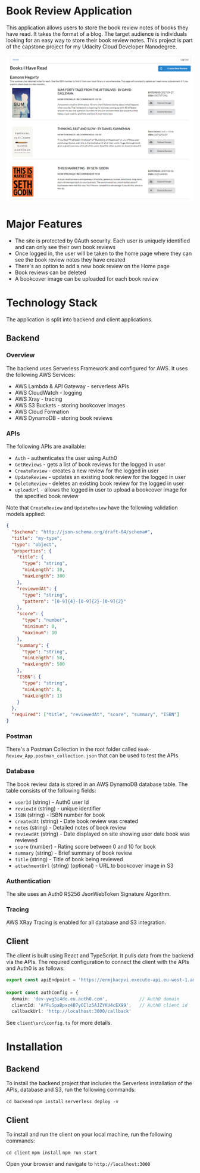 # Book Review Application

This application allows users to store the book review notes of books they have read.
It takes the format of a blog.
The target audience is individuals looking for an easy way to store their book review notes.
This project is part of the capstone project for my Udacity Cloud Developer Nanodegree.

![Alt text](images/HomePage.PNG?raw=true "Home Page")

# Major Features

* The site is protected by 0Auth security. Each user is uniquely identified and can only see their own book reviews
* Once logged in, the user will be taken to the home page where they can see the book review notes they have created
* There's an option to add a new book review on the Home page
* Book reviews can be deleted
* A bookcover image can be uploaded for each book review

# Technology Stack

The application is split into backend and client applications.

## Backend

### Overview

The backend uses Serverless Framework and configured for AWS. It uses the following AWS Services:

* AWS Lambda & API Gateway - serverless APIs
* AWS CloudWatch - logging
* AWS Xray - tracing
* AWS S3 Buckets - storing bookcover images
* AWS Cloud Formation
* AWS DynamoDB - storing book reviews

### APIs

The following APIs are available:

* `Auth` - authenticates the user using Auth0
* `GetReviews` - gets a list of book reviews for the logged in user
* `CreateReview` - creates a new review for the logged in user
* `UpdateReview` - updates an existing book review for the logged in user
* `DeleteReview` - deletes an existing book review for the logged in user
* `uploadUrl` - allows the logged in user to upload a bookcover image for the specified book review

Note that `CreateReview` and `UpdateReview` have the following validation models applied:

```Json
{
  "$schema": "http://json-schema.org/draft-04/schema#",
  "title": "my-type",
  "type": "object",
  "properties": {
    "title": {
      "type": "string",
      "minLength": 10,
      "maxLength": 300
    },
    "reviewedAt": {
      "type": "string",
      "pattern": "[0-9]{4}-[0-9]{2}-[0-9]{2}"
    },
    "score": {
      "type": "number",
      "minimum": 0,
      "maximum": 10
    },
    "summary": {
      "type": "string",
      "minLength": 50,
      "maxLength": 500
    },
    "ISBN": {
      "type": "string",
      "minLength": 8,
      "maxLength": 13
    }
  },
  "required": ["title", "reviewedAt", "score", "summary", "ISBN"]
}
```
### Postman


There's a Postman Collection in the root folder called `Book-Review_App.postman_collection.json` that can be used to test the APIs.


### Database

The book review data is stored in an AWS DynamoDB database table. The table consists of the following fields:

* `userId` (string) - Auth0 user Id
* `reviewId` (string) - unique identifier
* `ISBN` (string) - ISBN number for book
* `createdAt` (string) - Date book review was created
* `notes` (string) - Detailed notes of book review
* `reviewdAt` (string) - Date displayed on site showing user date book was reviewed
* `score` (number) - Rating score between 0 and 10 for book
* `summary` (string) - Brief summary of book review
* `title` (string) - Title of book being reviewed
* `attachmentUrl`  (string) (optional) - URL to bookcover image in S3

### Authentication

The site uses an Auth0 RS256 JsonWebToken Signature Algorithm.

### Tracing

AWS XRay Tracing is enabled for all database and S3 integration.

## Client

The client is built using React and TypeScript. It pulls data from the backend via the APIs.
The required configuration to connect the client with the APIs and Auth0 is as follows:

```ts
export const apiEndpoint = 'https://ermjkacpvi.execute-api.eu-west-1.amazonaws.com/dev'

export const authConfig = {
  domain: 'dev-ywg5i4do.eu.auth0.com',            // Auth0 domain
  clientId: 'AfFuSpaBpxz4B7yOIlz5AJZYKU4cEX99',   // Auth0 client id
  callbackUrl: 'http://localhost:3000/callback'
```
See `client\src\config.ts` for more details.

# Installation

## Backend

To install the backend project that includes the Serverless installation of the APIs, database and S3, run the following commands:

`cd backend`
`npm install`
`serverless deploy -v`

## Client

To install and run the client on your local machine, run the following commands:

`cd client`
`npm install`
`npm run start`

Open your browser and navigate to `http://localhost:3000`